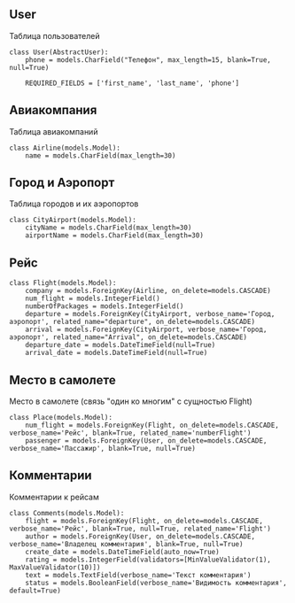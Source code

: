 ## User

Таблица пользователей

    class User(AbstractUser):
        phone = models.CharField("Телефон", max_length=15, blank=True, null=True)
    
        REQUIRED_FIELDS = ['first_name', 'last_name', 'phone']

## Авиакомпания

Таблица авиакомпаний

    class Airline(models.Model):
        name = models.CharField(max_length=30)

## Город и Аэропорт   

Таблица городов и их аэропортов

    class CityAirport(models.Model):
        cityName = models.CharField(max_length=30)
        airportName = models.CharField(max_length=30)
 
## Рейс
    class Flight(models.Model):
        company = models.ForeignKey(Airline, on_delete=models.CASCADE)
        num_flight = models.IntegerField()
        numberOfPackages = models.IntegerField()
        departure = models.ForeignKey(CityAirport, verbose_name='Город, аэропорт', related_name="departure", on_delete=models.CASCADE)
        arrival = models.ForeignKey(CityAirport, verbose_name='Город, аэропорт', related_name="Arrival", on_delete=models.CASCADE)
        departure_date = models.DateTimeField(null=True)
        arrival_date = models.DateTimeField(null=True)

## Место в самолете
Место в самолете (связь "один ко многим" с сущностью Flight)

    class Place(models.Model):
        num_flight = models.ForeignKey(Flight, on_delete=models.CASCADE, verbose_name='Рейс', blank=True, related_name='numberFlight')
        passenger = models.ForeignKey(User, on_delete=models.CASCADE, verbose_name='Пассажир', blank=True, null=True)

## Комментарии
Комментарии к рейсам

    class Comments(models.Model):
        flight = models.ForeignKey(Flight, on_delete=models.CASCADE, verbose_name='Рейс', blank=True, null=True, related_name='Flight')
        author = models.ForeignKey(User, on_delete=models.CASCADE, verbose_name='Владелец комментария', blank=True, null=True)
        create_date = models.DateTimeField(auto_now=True)
        rating = models.IntegerField(validators=[MinValueValidator(1), MaxValueValidator(10)])
        text = models.TextField(verbose_name='Текст комментария')
        status = models.BooleanField(verbose_name='Видимость комментария', default=True)
